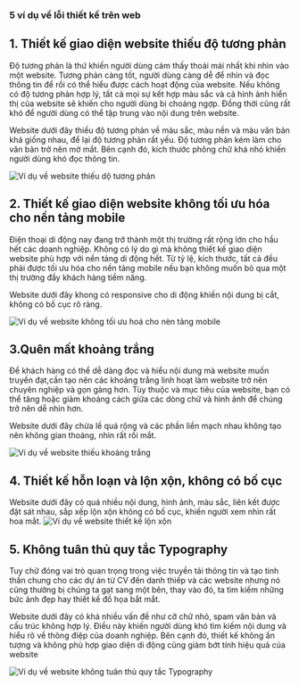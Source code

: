 ### 5 ví dụ về lỗi thiết kế trên web

## 1. Thiết kế giao diện website thiếu độ tương phản

Độ tương phản là thứ khiến người dùng cảm thấy thoải mái nhất khi nhìn vào một website. Tương phản càng tốt, người dùng càng dễ để nhìn và đọc thông tin để rồi có thể hiểu được cách hoạt động của website. Nếu không có độ tương phản hợp lý, tất cả mọi sự kết hợp màu sắc và cả hình ảnh hiển thị của website sẽ khiến cho người dùng bị choáng ngợp. Đồng thời cũng rất khó để người dùng có thể tập trung vào nội dung trên website.

Website dưới đây thiếu độ tương phản về màu sắc, màu nền và màu văn bản khá giống nhau, để lại độ tương phản rất yếu. Độ tương phản kém làm cho văn bản trở nên mờ mắt. Bên cạnh đó, kích thước phông chữ khá nhỏ khiến người dùng khó đọc thông tin.

![Ví dụ về website thiếu dộ tương phản](https://www.thuengay.vn/blog/wp-content/uploads/2018/07/6-loi-thiet-ke-giao-dien-website-1-thuengay-vn.jpg)

## 2. Thiết kế giao diện website không tối ưu hóa cho nền tảng mobile

Điện thoại di động nay đang trở thành một thị trường rất rộng lớn cho hầu hết các doanh nghiệp. Không có lý do gì mà không thiết kế giao diện website phù hợp với nền tảng di động hết. Từ tỷ lệ, kích thước, tất cả đều phải được tối ưu hóa cho nền tảng mobile nếu bạn không muốn bỏ qua một thị trường đầy khách hàng tiềm năng.

Website dưới đây khong có responsive cho di động khiến nội dung bị cắt, không có bố cục rõ ràng.

![Ví dụ về website không tối ưu hoá cho nèn tảng mobile](https://www.thuengay.vn/blog/wp-content/uploads/2018/07/6-loi-thiet-ke-giao-dien-website-3-thuengay-vn.png)

## 3.Quên mất khoảng trắng

Để khách hàng có thể dễ dàng đọc và hiểu nội dung mà website muốn truyền đạt,cần tạo nên các khoảng trắng linh hoạt làm website trở nên chuyên nghiệp và gọn gàng hơn. Tùy thuộc và mục tiêu của website, bạn có thể tăng hoặc giảm khoảng cách giữa các dòng chữ và hình ảnh để chúng trở nên dễ nhìn hơn.

Website dưới đây chừa lề quá rộng và các phần liền mạch nhau không tạo nên không gian thoáng, nhìn rất rối mắt. 

![Ví dụ về website thiếu khoảng trắng](http://angito.com.vn/uploads/hinh-anh-bai-viet-tin-tuc/nhung-sai-lam-khi-thiet-ke-website/nhung-sai-lam-khi-thiet-ke-website3.jpg)


## 4. Thiết kế hỗn loạn và lộn xộn, không có bố cục

Website dưới đây có quá nhiều nội dung, hình ảnh, màu sắc, liên kết được đặt sát nhau, sắp xếp lộn xộn không có bố cục, khiến người xem nhìn rất hoa mắt.
![Ví dụ về website thiết kế lộn xộn](https://seongon.com/wp-content/uploads/2019/03/wed-thiet-ke-xau-2.png)

## 5. Không tuân thủ quy tắc Typography
Tuy chữ đóng vai trò quan trọng trong việc truyền tải thông tin và tạo tinh thần chung cho các dự án từ CV đến danh thiếp và các website nhưng nó cũng thường bị chúng ta gạt sang một bên, thay vào đó, ta tìm kiếm những bức ảnh đẹp hay thiết kế đồ họa bắt mắt.

Website dưới đây có khá nhiều vấn đề như cỡ chữ nhỏ, spam văn bản và cấu trúc không hợp lý. Điều này khiến người dùng khó tìm kiếm nội dung và hiểu rõ về thông điệp của doanh nghiệp. Bên cạnh đó, thiết kế không ấn tượng và không phù hợp giao diện di động cũng giảm bớt tính hiệu quả của website

![Ví dụ về website không tuân thủ quy tắc Typography](https://seongon.com/wp-content/uploads/2019/03/wed-thiet-ke-xau-11.png)
